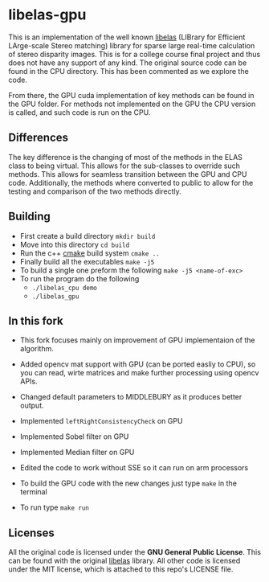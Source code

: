 # libelas-gpu

This is an implementation of the well known [libelas](http://www.cvlibs.net/software/libelas/)
(LIBrary for Efficient LArge-scale Stereo matching) library for
sparse large real-time calculation of stereo disparity images.
This is for a college course final project and thus does not have
any support of any kind. The original source code can be found
in the CPU directory. This has been commented as we explore the code.


From there, the GPU cuda implementation of key methods can be found
in the GPU folder. For methods not implemented on the GPU the CPU
version is called, and such code is run on the CPU.

## Differences

The key difference is the changing of most of the methods in the ELAS class
to being virtual. This allows for the sub-classes to override such methods.
This allows for seamless transition between the GPU and CPU code. Additionally,
the methods where converted to public to allow for the testing and comparison of the two methods directly.

## Building

* First create a build directory `mkdir build`
* Move into this directory `cd build`
* Run the c++ [cmake](https://cmake.org/) build system `cmake ..`
* Finally build all the executables `make -j5`
* To build a single one preform the following `make -j5 <name-of-exc>`
* To run the program do the following
    - `./libelas_cpu demo`
    - `./libelas_gpu`
    
## In this fork

* This fork focuses mainly on improvement of GPU implementaion of the algorithm. 

* Added opencv mat support with GPU (can be ported easliy to CPU), so you can read, wirte matrices and make further processing using opencv APIs.

* Changed default parameters to MIDDLEBURY as it produces better output.

* Implemented `leftRightConsistencyCheck` on GPU

* Implemented Sobel filter on GPU

* Implemented Median filter on GPU

* Edited the code to work without SSE so it can run on arm processors

* To build the GPU code with the new changes just type `make` in the terminal 

* To run type `make run`
## Licenses

All the original code is licensed under the **GNU General Public License**. This can be found with the original  [libelas](http://www.cvlibs.net/software/libelas/) library. All other code is licensed under the MIT license, which is attached to this repo's LICENSE file.
